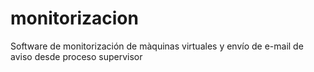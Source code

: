 monitorizacion
==============

Software de monitorización de màquinas virtuales y envío de e-mail de aviso desde proceso supervisor
